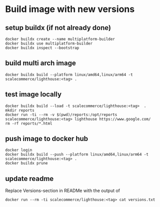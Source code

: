 # Build image with new versions

## setup buildx (if not already done)
```
docker buildx create --name multiplatform-builder
docker buildx use multiplatform-builder
docker buildx inspect --bootstrap
```

## build multi arch image
```
docker buildx build --platform linux/amd64,linux/arm64 -t scalecommerce/lighthouse:<tag> .
```

## test image locally
```
docker buildx build --load -t scalecommerce/lighthouse:<tag>  .
mkdir reports
docker run -ti --rm -v $(pwd)/reports:/opt/reports scalecommerce/lighthouse:<tag> lighthouse https://www.google.com/
rm -rf reports/*.html
```

## push image to docker hub
```
docker login
docker buildx build --push --platform linux/amd64,linux/arm64 -t scalecommerce/lighthouse:<tag> .
docker buildx prune
```

## update readme
Replace Versions-section in READMe with the output of
```
docker run --rm -ti scalecommerce/lighthouse:<tag> cat versions.txt
```

